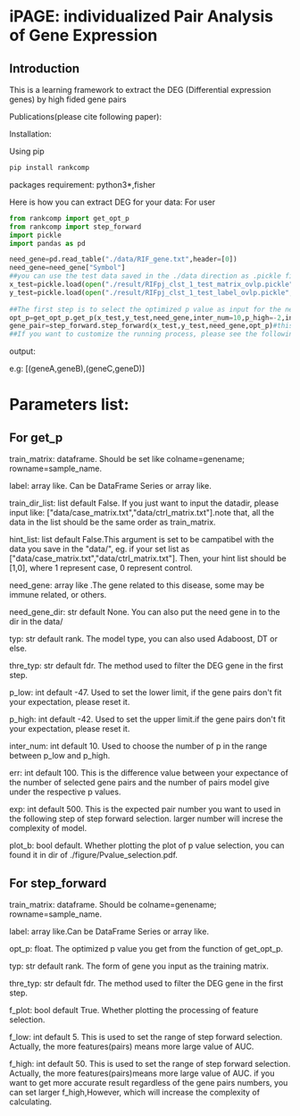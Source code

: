 # iPAGE: individualized Pair Analysis of Gene Expression

Introduction
-----------------------------
This is a learning framework to extract the DEG (Differential expression genes) by high fided gene pairs


Publications(please cite following paper): 

Installation: 

Using pip
```python
pip install rankcomp
```
packages requirement: 
python3*,fisher

Here is how you can extract DEG for your data:
For user
```python
from rankcomp import get_opt_p
from rankcomp import step_forward
import pickle
import pandas as pd

need_gene=pd.read_table("./data/RIF_gene.txt",header=[0])
need_gene=need_gene["Symbol"]
##you can use the test data saved in the ./data direction as .pickle file type
x_test=pickle.load(open("./result/RIFpj_clst_1_test_matrix_ovlp.pickle","rb"))
y_test=pickle.load(open("./result/RIFpj_clst_1_test_label_ovlp.pickle","rb"))
  
##The first step is to select the optimized p value as input for the next step.
opt_p=get_opt_p.get_p(x_test,y_test,need_gene,inter_num=10,p_high=-2,inter_num=5)#the matrix and label should include two types of case. default 0and 1.
gene_pair=step_forward.step_forward(x_test,y_test,need_gene,opt_p)#this scripts can help you to extract different genes pairs with strong significance.
##If you want to customize the running process, please see the following guidline of parameter setting.
```
output:

e.g: [(geneA,geneB),(geneC,geneD)]



# Parameters list:

##   For get_p
train_matrix: dataframe. Should be set like colname=genename; rowname=sample_name.

label: array like. Can be DataFrame Series or array like.

train_dir_list: list default False. If you just want to input the datadir, please input like:     ["data/case_matrix.txt","data/ctrl_matrix.txt"].note that, all the data in the list should be the same order as train_matrix.

hint_list: list default False.This argument is set to be campatibel with the data you save in the "data/", eg. if your set list as ["data/case_matrix.txt","data/ctrl_matrix.txt"]. Then, your hint list should be [1,0], where 1 represent case, 0 represent control.

need_gene: array like .The gene related to this disease, some may be immune related, or others.

need_gene_dir: str default None. You can also put the need gene in to the dir in the data/

typ: str default rank. The model type, you can also used Adaboost, DT or else.

thre_typ: str default fdr. The method used to filter the DEG gene in the first step.

p_low: int default -47. Used to set the lower limit, if the gene pairs don't fit your expectation, please reset it.

p_high: int default -42. Used to set the upper limit.if the gene pairs don't fit your expectation, please reset it.

inter_num: int default 10. Used to choose the number of p in the range between p_low and p_high.

err: int default 100. This is the difference value between your expectance of the number of selected gene pairs and the number of pairs model give under the respective p values.

exp: int default 500. This is the expected pair number you want to used in the following step of step forward selection. larger number will increse the complexity of model.

plot_b: bool default. Whether plotting the plot of p value selection, you can found it in dir of ./figure/Pvalue_selection.pdf.


##   For step_forward
train_matrix: dataframe. Should be colname=genename; rowname=sample_name.

label: array like.Can be DataFrame Series or array like.

opt_p: float. The optimized p value you get from the function of get_opt_p.

typ: str default rank. The form of gene you input as the training matrix.

thre_typ: str default fdr. The method used to filter the DEG gene in the first step.

f_plot: bool default True. Whether plotting the processing of feature selection.

f_low: int default 5. This is used to set the range of step forward selection. Actually, the more features(pairs) means more large value of AUC.

f_high: int default 50. This is used to set the range of step forward selection. Actually, the more features(pairs)means more large value of AUC. if you want to get more accurate result regardless of the gene pairs numbers, you can set larger f_high,However, which will increase the complexity of calculating.





